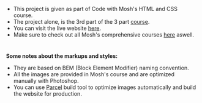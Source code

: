 - This project is given as part of Code with Mosh's HTML and CSS course.
- The project alone, is the 3rd part of the 3 part [course](https://codewithmosh.com/p/the-ultimate-html-css).
- You can visit the live website [here](https://www.moshified.com/).
- Make sure to check out all Mosh's comprehensive courses [here](https://codewithmosh.com/courses) aswell.
#
‎
**Some notes about the markups and styles:**
- They are based on BEM (Block Element Modifier) naming convention.
- All the images are provided in Mosh's course and are optimized manually with Photoshop.
- You can use [Parcel](https://parceljs.org/docs/) build tool to optimize images automatically and build the website for production.
